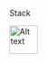 Stack 

<img
  src="https://upload.wikimedia.org/wikipedia/commons/thumb/a/a7/React-icon.svg/2300px-React-icon.svg.png"
  alt="Alt text"
  title="Optional title"
  style="width: 50px">







